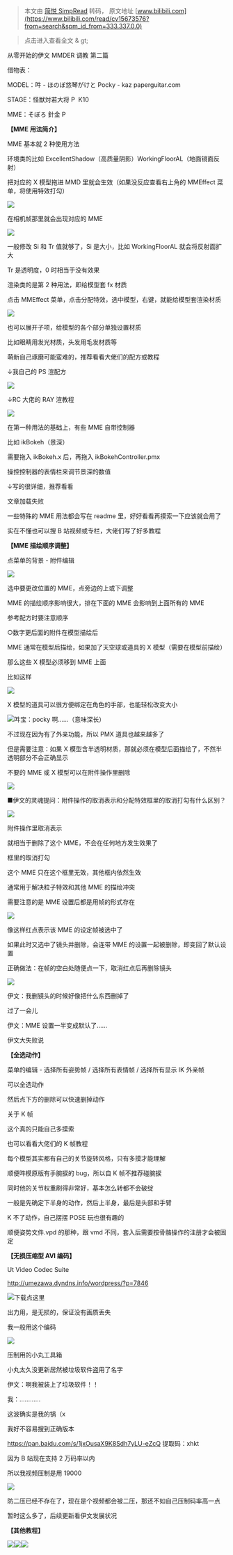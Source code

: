 > 本文由 [简悦 SimpRead](http://ksria.com/simpread/) 转码， 原文地址 [www.bilibili.com](https://www.bilibili.com/read/cv15673576?from=search&spm_id_from=333.337.0.0)

> 点击进入查看全文 & gt;

从零开始的伊文 MMDER 调教 第二篇

借物表：

MODEL：吽 - ほのぼ悠琴がけと Pocky - kaz paperguitar.com

STAGE：怪獣対若大将 P  K10

MME：そぼろ 針金 P

**【MME 用法简介】**

MME 基本就 2 种使用方法

环境类的比如 ExcellentShadow（高质量阴影）WorkingFloorAL（地面镜面反射）

把对应的 X 模型拖进 MMD 里就会生效（如果没反应查看右上角的 MMEffect 菜单，将使用特效打勾）

![](http://i0.hdslb.com/bfs/article/19e94e7b6bbcc815c9ebecb7b62c3a9870d10629.jpg@242w_231h_progressive.webp)

在相机帧那里就会出现对应的 MME

![](http://i0.hdslb.com/bfs/article/d07242e6f9694eca58da319c6d809b2e150b060a.jpg@363w_296h_progressive.webp)

一般修改 Si 和 Tr 值就够了，Si 是大小，比如 WorkingFloorAL 就会将反射面扩大

Tr 是透明度，0 时相当于没有效果

渲染类的是第 2 种用法，即给模型套 fx 材质

点击 MMEffect 菜单，点击分配特效，选中模型，右键，就能给模型套渲染材质

![](http://i0.hdslb.com/bfs/article/189be6c5500a8ecded3073570ea904fe4d89ced7.jpg@737w_609h_progressive.webp)

也可以展开子项，给模型的各个部分单独设置材质

比如眼睛用发光材质，头发用毛发材质等

萌新自己琢磨可能蛮难的，推荐看看大佬们的配方或教程

↓我自己的 PS 渲配方

![](http://i0.hdslb.com/bfs/article/card/9516ae32c4bdea4dcbfdc742af103dda39f0ccbf.png)

↓RC 大佬的 RAY 渲教程

![](http://i0.hdslb.com/bfs/article/card/56907393862c53b4f096e191b76065c45c806994.png)

在第一种用法的基础上，有些 MME 自带控制器

比如 ikBokeh（景深）

需要拖入 ikBokeh.x 后，再拖入 ikBokehController.pmx

操控控制器的表情栏来调节景深的数值

↓写的很详细，推荐看看

文章加载失败

一些特殊的 MME 用法都会写在 readme 里，好好看看再摸索一下应该就会用了

实在不懂也可以搜 B 站视频或专栏，大佬们写了好多教程

**【MME 描绘顺序调整】**

点菜单的背景 - 附件编辑

![](http://i0.hdslb.com/bfs/article/9b1949288d85d64eb7e4cc0501d531398d373d03.jpg@575w_462h_progressive.webp)

选中要更改位置的 MME，点旁边的上或下调整

MME 的描绘顺序影响很大，排在下面的 MME 会影响到上面所有的 MME

参考配方时要注意顺序

○数字更后面的附件在模型描绘后

MME 通常在模型后描绘，如果加了天空球或道具的 X 模型（需要在模型前描绘）

那么这些 X 模型必须移到 MME 上面

比如这样

![](http://i0.hdslb.com/bfs/article/9c968b8687ad330e322bcc7fdf83ec90592f4d1c.jpg@579w_468h_progressive.webp)

X 模型的道具可以很方便绑定在角色的手部，也能轻松改变大小

![](http://i0.hdslb.com/bfs/article/4ca250b7fe608b525b568cd1cf1d0b805b46f780.jpg@942w_965h_progressive.webp)吽宝：pocky 啊……（意味深长）

不过现在因为有了外亲功能，所以 PMX 道具也越来越多了

但是需要注意：如果 X 模型含半透明材质，那就必须在模型后面描绘了，不然半透明部分不会正确显示

不要的 MME 或 X 模型可以在附件操作里删除

![](http://i0.hdslb.com/bfs/article/9eb27eb6d9d209e5af0574313c12b0ed1bc36583.jpg@375w_290h_progressive.webp)

■伊文的灵魂提问：附件操作的取消表示和分配特效框里的取消打勾有什么区别？

![](http://i0.hdslb.com/bfs/article/bf6e298665b2f1f3c209e81ab966d4384ed6829c.jpg@942w_420h_progressive.webp)

附件操作里取消表示

就相当于删除了这个 MME，不会在任何地方发生效果了

框里的取消打勾

这个 MME 只在这个框里无效，其他框内依然生效

通常用于解决粒子特效和其他 MME 的描绘冲突

需要注意的是 MME 设置后都是用帧的形式存在

![](http://i0.hdslb.com/bfs/article/39f16c071284a1e17f6ce1abb4cd34a0056d1513.jpg@291w_279h_progressive.webp)

像这样红点表示该 MME 的设定帧被选中了

如果此时又选中了镜头并删除，会连带 MME 的设置一起被删除，即变回了默认设置

正确做法：在帧的空白处随便点一下，取消红点后再删除镜头

![](http://i0.hdslb.com/bfs/article/53c25a4e54b58d613959d09eb2689c83a7cd5b39.jpg@521w_321h_progressive.webp)

伊文：我删镜头的时候好像把什么东西删掉了

过了一会儿

伊文：MME 设置一半变成默认了……

伊文大失败说

**【全选动作】**

菜单的编辑 - 选择所有姿势帧 / 选择所有表情帧 / 选择所有显示 IK 外亲帧

可以全选动作

然后点下方的删除可以快速删掉动作

关于 K 帧

这个真的只能自己多摸索

也可以看看大佬们的 K 帧教程

每个模型其实都有自己的关节旋转风格，只有多摸才能理解

顺便吽模原版有手腕捩的 bug，所以自 K 帧不推荐碰腕捩

同时他的关节权重刷得非常好，基本怎么转都不会破绽

一般是先确定下半身的动作，然后上半身，最后是头部和手臂

K 不了动作，自己摆摆 POSE 玩也很有趣的

顺便姿势文件.vpd 的那种，跟 vmd 不同，套入后需要按骨骼操作的注册才会被固定

**【无损压缩型 AVI 编码】**

Ut Video Codec Suite

http://umezawa.dyndns.info/wordpress/?p=7846

![](http://i0.hdslb.com/bfs/article/0e540aa6488b9469a79461ac11a054d53db60e48.jpg@329w_51h_progressive.webp)下载点这里

出力用，是无损的，保证没有画质丢失

我一般用这个编码

![](http://i0.hdslb.com/bfs/article/50cd5c487345625945bbf8a0786ff9def8926f32.jpg@563w_137h_progressive.webp)

压制用的小丸工具箱

小丸太久没更新居然被垃圾软件盗用了名字

伊文：啊我被装上了垃圾软件！！

我：…………

这波确实是我的锅（x

我好不容易搜到正确版本

https://pan.baidu.com/s/1jxOusaX9K8Sdh7yLU-eZcQ 提取码：xhkt

因为 B 站现在支持 2 万码率以内

所以我视频压制是用 19000

![](http://i0.hdslb.com/bfs/article/1ab037fa6b545fb701058080c399750fdc45ba98.jpg@572w_263h_progressive.webp)

防二压已经不存在了，现在是个视频都会被二压，那还不如自己压制码率高一点

暂时这么多了，后续更新看伊文发展状况

**【其他教程】**

![](http://i0.hdslb.com/bfs/article/card/e307a50794c3cb64703921357514e09fc5f99f18.png)![](http://i0.hdslb.com/bfs/article/card/57e88220f25f1fa8c930f5ad5e04f2537c6c4b48.png)![](http://i0.hdslb.com/bfs/article/card/068a6b949d9b415f6837b93e04edcf8cc8f61287.png)